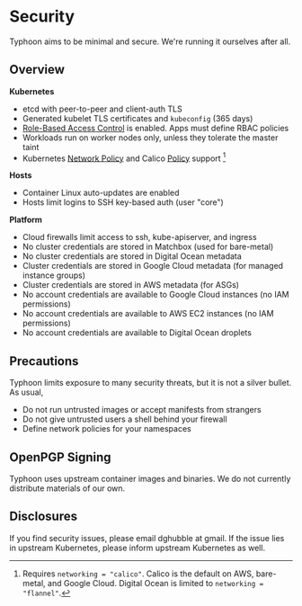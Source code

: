 # Security

Typhoon aims to be minimal and secure. We're running it ourselves after all.

## Overview

**Kubernetes**

* etcd with peer-to-peer and client-auth TLS
* Generated kubelet TLS certificates and `kubeconfig` (365 days)
* [Role-Based Access Control](https://kubernetes.io/docs/admin/authorization/rbac/) is enabled. Apps must define RBAC policies
* Workloads run on worker nodes only, unless they tolerate the master taint
* Kubernetes [Network Policy](https://kubernetes.io/docs/concepts/services-networking/network-policies/) and Calico [Policy](https://docs.projectcalico.org/latest/reference/calicoctl/resources/policy) support [^1]

[^1]: Requires `networking = "calico"`. Calico is the default on AWS, bare-metal, and Google Cloud. Digital Ocean is limited to `networking = "flannel"`.

**Hosts**

* Container Linux auto-updates are enabled
* Hosts limit logins to SSH key-based auth (user "core")

**Platform**

* Cloud firewalls limit access to ssh, kube-apiserver, and ingress
* No cluster credentials are stored in Matchbox (used for bare-metal)
* No cluster credentials are stored in Digital Ocean metadata
* Cluster credentials are stored in Google Cloud metadata (for managed instance groups)
* Cluster credentials are stored in AWS metadata (for ASGs)
* No account credentials are available to Google Cloud instances (no IAM permissions)
* No account credentials are available to AWS EC2 instances (no IAM permissions)
* No account credentials are available to Digital Ocean droplets

## Precautions

Typhoon limits exposure to many security threats, but it is not a silver bullet. As usual,

* Do not run untrusted images or accept manifests from strangers
* Do not give untrusted users a shell behind your firewall
* Define network policies for your namespaces

## OpenPGP Signing

Typhoon uses upstream container images and binaries. We do not currently distribute materials of our own.

## Disclosures

If you find security issues, please email dghubble at gmail. If the issue lies in upstream Kubernetes, please inform upstream Kubernetes as well.

